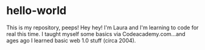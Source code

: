 # hello-world
This is my repository, peeps!
Hey hey!  I'm Laura and I'm learning to code for real this time.  I taught myself some basics via Codeacademy.com...and ages ago I learned basic web 1.0 stuff (circa 2004).
